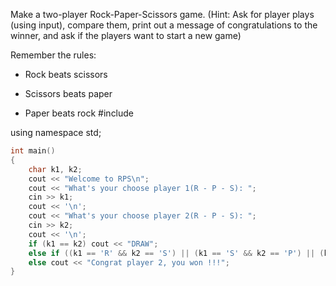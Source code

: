 Make a two-player Rock-Paper-Scissors game. (Hint: Ask for player plays (using input), compare them, print out a message of congratulations to the winner, and ask if the players want to start a new game)

Remember the rules:

* Rock beats scissors

* Scissors beats paper

* Paper beats rock
#include <iostream>

using namespace std;
``` C
int main()
{
	char k1, k2;
	cout << "Welcome to RPS\n";
	cout << "What's your choose player 1(R - P - S): ";
	cin >> k1;
	cout << '\n';
	cout << "What's your choose player 2(R - P - S): ";
	cin >> k2;
	cout << '\n';
	if (k1 == k2) cout << "DRAW";
	else if ((k1 == 'R' && k2 == 'S') || (k1 == 'S' && k2 == 'P') || (k1 == 'P' && k2 == 'R')) cout << "Congrat player 1, you won !!!";
	else cout << "Congrat player 2, you won !!!";
}
```
